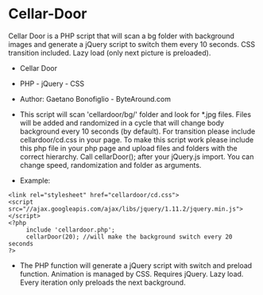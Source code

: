 # Cellar-Door
Cellar Door is a PHP script that will scan a bg folder with background images and generate a jQuery script to switch them every 10 seconds. CSS transition included. Lazy load (only next picture is preloaded).

 * Cellar Door
 * PHP - jQuery - CSS
 * Author: Gaetano Bonofiglio - ByteAround.com
 
* This script will scan 'cellardoor/bg/' folder and look for *.jpg files. Files will be added and randomized in a cycle that will change body background every 10 seconds (by default). 
For transition please include cellardoor/cd.css in your page. 
To make this script work please include this php file in your php page and upload files and folders with the correct hierarchy. 
Call cellarDoor(); after your jQuery.js import. You can change speed, randomization and folder as arguments.
* Example: 
```
<link rel="stylesheet" href="cellardoor/cd.css">
<script src="//ajax.googleapis.com/ajax/libs/jquery/1.11.2/jquery.min.js"></script>
<?php 
     include 'cellardoor.php'; 
     cellarDoor(20); //will make the background switch every 20 seconds
?>
```
* The PHP function will generate a jQuery script with switch and preload function. Animation is managed by CSS. Requires jQuery.
Lazy load. Every iteration only preloads the next background.
